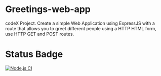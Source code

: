 # Greetings-web-app
codeX Project. Create a simple Web Application using ExpressJS with a route that allows you to greet different people using a HTTP HTML form, use HTTP GET and POST routes.

# Status Badge

[![Node.js CI](https://github.com/VeranoSA/greetings-web-app/actions/workflows/node.js.yml/badge.svg)](https://github.com/VeranoSA/greetings-web-app/actions/workflows/node.js.yml)
